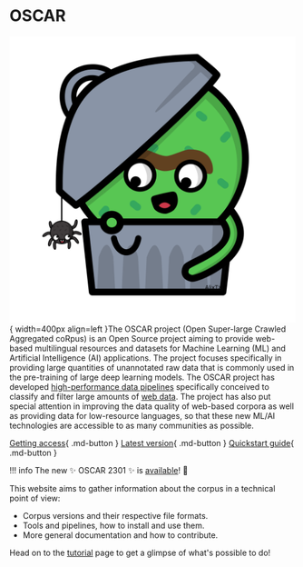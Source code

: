 # OSCAR


![OSCAR Logo](static/media/oscar.png){ width=400px align=left }The OSCAR project (Open Super-large Crawled Aggregated coRpus) is an Open Source project aiming to provide web-based multilingual resources and datasets for Machine Learning (ML) and Artificial Intelligence (AI) applications. The project focuses specifically in providing large quantities of unannotated raw data that is commonly used in the pre-training of large deep learning models. The OSCAR project has developed [high-performance data pipelines](https://github.com/oscar-project/ungoliant) specifically conceived to classify and filter large amounts of [web data](https://commoncrawl.org). The project has also put special attention in improving the data quality of web-based corpora as well as providing data for low-resource languages, so that these new ML/AI technologies are accessible to as many communities as possible.


[Getting access](./accessing.md){ .md-button }
[Latest version](./versions/oscar-2301.md){ .md-button }
[Quickstart guide](./quickstart.md){ .md-button }


!!! info
    The new :sparkles: OSCAR 2301 :sparkles: is [available](./versions/oscar-2301.md)! :partying_face:
    
This website aims to gather information about the corpus in a technical point of view:

- Corpus versions and their respective file formats.
- Tools and pipelines, how to install and use them.
- More general documentation and how to contribute.

Head on to the [tutorial](tutorial) page to get a glimpse of what's possible to do!